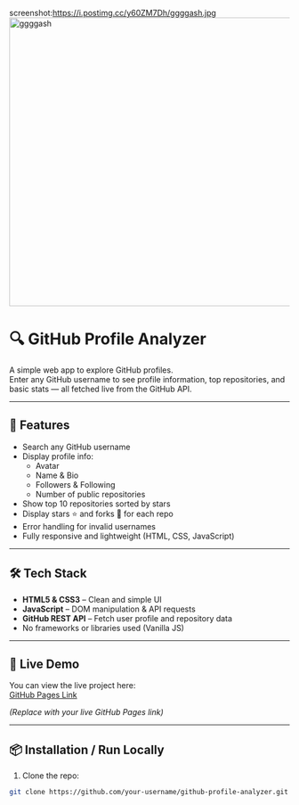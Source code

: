 screenshot:https://i.postimg.cc/y60ZM7Dh/ggggash.jpg
<img width="1083" height="518" alt="ggggash" src="https://github.com/user-attachments/assets/d6dbe65f-d664-422c-a25a-6d8916d829f2" />


# 🔍 GitHub Profile Analyzer

A simple web app to explore GitHub profiles.  
Enter any GitHub username to see profile information, top repositories, and basic stats — all fetched live from the GitHub API.  

---

## 🌟 Features

- Search any GitHub username
- Display profile info:
  - Avatar
  - Name & Bio
  - Followers & Following
  - Number of public repositories
- Show top 10 repositories sorted by stars
- Display stars ⭐ and forks 🍴 for each repo
- Error handling for invalid usernames
- Fully responsive and lightweight (HTML, CSS, JavaScript)

---

## 🛠️ Tech Stack

- **HTML5 & CSS3** – Clean and simple UI
- **JavaScript** – DOM manipulation & API requests
- **GitHub REST API** – Fetch user profile and repository data
- No frameworks or libraries used (Vanilla JS)

---

## 🚀 Live Demo

You can view the live project here:  
[GitHub Pages Link](https://your-username.github.io/github-profile-analyzer/)  

*(Replace with your live GitHub Pages link)*

---

## 📦 Installation / Run Locally

1. Clone the repo:  
```bash
git clone https://github.com/your-username/github-profile-analyzer.git

